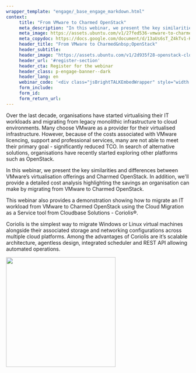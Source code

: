 ```yaml
---
wrapper_template: "engage/_base_engage_markdown.html"
context:
     title: "From VMware to Charmed OpenStack"
     meta_description: "In this webinar, we present the key similarities and differences between VMware’s virtualisation offerings and Charmed OpenStack."
     meta_image: https://assets.ubuntu.com/v1/27fed536-vmware-to-charmed-openstack-social.jpg
     meta_copydoc: https://docs.google.com/document/d/13aUs6sT_Z4kTv1-KiISD22yqh_1VOw9xLLqEMftJZyU/edit
     header_title: "From VMware to Charmed&nbsp;OpenStack"
     header_subtitle:
     header_image: "https://assets.ubuntu.com/v1/2d935f28-openstack-cloud.svg"
     header_url: '#register-section'
     header_cta: Register for the webinar
     header_class: p-engage-banner--dark
     header_lang: en
     webinar_code: '<div class="jsBrightTALKEmbedWrapper" style="width:100%; height:100%; position:relative;background: #ffffff;"><script class="jsBrightTALKEmbedConfig" type="application/json">{ "channelId" : 6793, "language": "en-US", "commId" : 348935, "displayMode" : "standalone", "height" : "auto" }</script><script src="https://www.brighttalk.com/clients/js/player-embed/player-embed.js" class="jsBrightTALKEmbed"></script></div>'
     form_include:
     form_id:
     form_return_url:
---
```


Over the last decade, organisations have started virtualising their IT workloads and migrating from legacy monolithic infrastructure to cloud environments. Many choose VMware as a provider for their virtualised infrastructure. However, because of the costs associated with VMware licencing, support and professional services, many are not able to meet their primary goal - significantly reduced TCO. In search of alternative solutions, organisations have recently started exploring other platforms such as OpenStack.
 
In this webinar, we present the key similarities and differences between VMware’s virtualisation offerings and Charmed OpenStack. In addition, we'll provide a detailed cost analysis highlighting the savings an organisation can make by migrating from VMware to Charmed OpenStack. 
 
This webinar also provides a demonstration showing how to migrate an IT workload from VMware to Charmed OpenStack using the Cloud Migration as a Service tool from Cloudbase Solutions - Coriolis®. 
 
Coriolis is the simplest way to migrate Windows or Linux virtual machines alongside their associated storage and networking configurations across multiple cloud platforms. Among the advantages of Coriolis are it’s scalable architecture, agentless design, integrated scheduler and REST API allowing automated operations.

<div class="u-align--center">
<img src="https://assets.ubuntu.com/v1/ac8bdd57-CBSL-Logo-Web-Dark.png" width="300px"/>
</div>